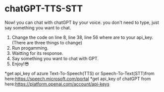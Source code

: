 # chatGPT-TTS-STT

Now! you can chat with chatGPT by your voice. you don't need to type, just say something you want to chat.

1. Change the code on line 8, line 38, line 56 where are <your api key> to your api_key.
  (There are three things to change)
2. Run progamming.
3. Waitting for its response.
4. Say something you want to chat with GPT.
5. Enjoy!😎

*get api_key of azure Text-To-Speech(TTS) or Speech-To-Text(STT)from here:https://speech.microsoft.com/portal                                *get api_key of chatGPT from here:https://platform.openai.com/account/api-keys
